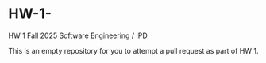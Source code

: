 # HW-1-

HW 1 Fall 2025 Software Engineering / IPD 

This is an empty repository for you to attempt a pull request as part of HW 1.

